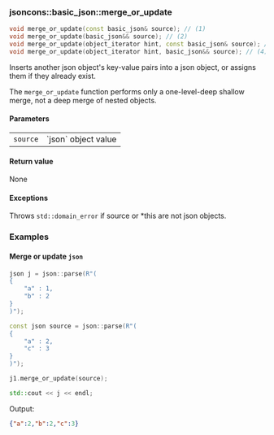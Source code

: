 ### jsoncons::basic_json::merge_or_update

```c++
void merge_or_update(const basic_json& source); // (1)
void merge_or_update(basic_json&& source); // (2)
void merge_or_update(object_iterator hint, const basic_json& source); // (3)
void merge_or_update(object_iterator hint, basic_json&& source); // (4)
```

Inserts another json object's key-value pairs into a json object, or assigns them if they already exist.

The `merge_or_update` function performs only a one-level-deep shallow merge, not a deep merge of nested objects.

#### Parameters

<table>
  <tr>
    <td><code>source</code></td>
    <td>`json` object value</td> 
  </tr>
</table>

#### Return value

None

#### Exceptions

Throws `std::domain_error` if source or *this are not json objects.

### Examples

#### Merge or update `json`

```c++
json j = json::parse(R"(
{
    "a" : 1,
    "b" : 2
}
)");

const json source = json::parse(R"(
{
    "a" : 2,
    "c" : 3
}
)");

j1.merge_or_update(source);

std::cout << j << endl;
```
Output:

```json
{"a":2,"b":2,"c":3}
```

